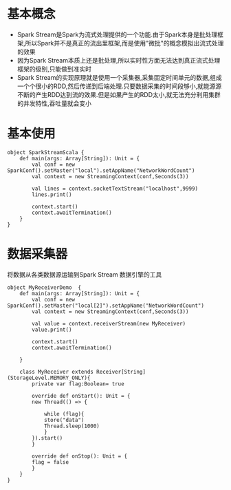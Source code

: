 # 基本概念
+ Spark Stream是Spark为流式处理提供的一个功能.由于Spark本身是批处理框架,所以Spark并不是真正的流出里框架,而是使用"微批"的概念模拟出流式处理的效果
+ 因为Spark Stream本质上还是批处理,所以实时性方面无法达到真正流式处理框架的级别,只能做到准实时
+ Spark Stream的实现原理就是使用一个采集器,采集固定时间单元的数据,组成一个个很小的RDD,然后传递到后端处理.只要数据采集的时间段够小,就能源源不断的产生RDD达到流的效果.但是如果产生的RDD太小,就无法充分利用集群的并发特性,吞吐量就会变小


# 基本使用
    
    object SparkStreamScala {
        def main(args: Array[String]): Unit = {
            val conf = new SparkConf().setMaster("local").setAppName("NetworkWordCount")
            val context = new StreamingContext(conf,Seconds(3))

            val lines = context.socketTextStream("localhost",9999)
            lines.print()
            
            context.start()
            context.awaitTermination()
        }
    }


# 数据采集器
将数据从各类数据源运输到Spark Stream 数据引擎的工具

    object MyReceiverDemo  {
        def main(args: Array[String]): Unit = {
            val conf = new SparkConf().setMaster("local[2]").setAppName("NetworkWordCount")
            val context = new StreamingContext(conf,Seconds(3))

            val value = context.receiverStream(new MyReceiver)
            value.print()

            context.start()
            context.awaitTermination()

        }

        class MyReceiver extends Receiver[String](StorageLevel.MEMORY_ONLY){
            private var flag:Boolean= true

            override def onStart(): Unit = {
            new Thread(() => {

                while (flag){
                store("data")
                Thread.sleep(1000)
                }
            }).start()
            }

            override def onStop(): Unit = {
            flag = false
            }
        }
    }
